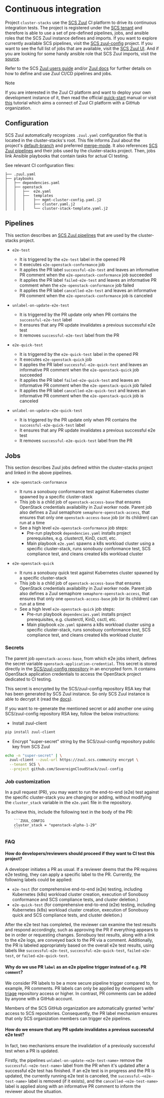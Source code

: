 # Continuous integration

Project `cluster-stacks` use the [SCS Zuul](https://zuul.scs.community) CI platform to
drive its continuous integration tests. The project is registered under the [SCS tenant](https://zuul.scs.community/t/SCS/projects)
and therefore is able to use a set of pre-defined pipelines, jobs, and ansible roles that the
SCS Zuul instance defines and imports. If you want to explore currently available SCS pipelines,
visit the [SCS zuul-config](https://github.com/SovereignCloudStack/zuul-config) project.
If you want to see the full list of jobs that are available, visit the [SCS Zuul UI](https://zuul.scs.community/t/SCS/jobs).
And if you are looking for some handy ansible role that SCS Zuul imports, visit the [source](https://opendev.org/zuul/zuul-jobs/src/branch/master/roles).

Refer to the SCS [Zuul users guide](https://github.com/SovereignCloudStack/docs/blob/main/contributor-docs/operations/operations/zuul-ci-cd-quickstart-user-guide.md) and/or
[Zuul docs](https://zuul-ci.org/docs/) for further details on how to define and use Zuul
CI/CD pipelines and jobs.

> [!NOTE]
> If you are interested in the Zuul CI platform and want to deploy your own development instance of it,
then read the official [quick-start](https://zuul-ci.org/docs/zuul/latest/tutorials/quick-start.html) manual
or visit [this](https://github.com/matofederorg/zuul-config?tab=readme-ov-file#zuul-ci) tutorial which aims a connect
of Zuul CI platform with a GitHub organization.

## Configuration

SCS Zuul automatically recognizes `.zuul.yaml` configuration file that is located in the
cluster-stacks's root. This file informs Zuul about the project's [default-branch](https://zuul-ci.org/docs/zuul/latest/config/project.html#attr-project.default-branch) and
preferred [merge-mode](https://zuul-ci.org/docs/zuul/latest/config/project.html#attr-project.merge-mode).
It also references [SCS Zuul pipelines](https://github.com/SovereignCloudStack/zuul-config) and
their jobs used by the cluster-stacks project. Then, jobs link Ansible playbooks that contain
tasks for actual CI testing.

See relevant CI configuration files:

```text
├── .zuul.yaml
├── playbooks
│   ├── dependencies.yaml
│   ├── openstack
│   │   ├──  e2e.yaml
│   │   ├──  templates
│   │   │    ├── mgmt-cluster-config.yaml.j2
│   │   │    ├── cluster.yaml.j2
│   │   │    └── cluster-stack-template.yaml.j2
```

## Pipelines

This section describes an [SCS Zuul pipelines](https://github.com/SovereignCloudStack/zuul-config/blob/main/zuul.d/gh_pipelines.yaml) that are used by the cluster-stacks project.

- `e2e-test`
  - It is triggered by the `e2e-test` label in the opened PR
  - It executes `e2e-openstack-conformance` job
  - It applies the PR label `successful-e2e-test` and leaves an informative PR comment when the `e2e-openstack-conformance` job succeeded
  - It applies the PR label `failed-e2e-test` and leaves an informative PR comment when the `e2e-openstack-conformance` job failed
  - It applies the PR label `cancelled-e2e-test` and leaves an informative PR comment when the `e2e-openstack-conformance` job is canceled

- `unlabel-on-update-e2e-test`
  - It is triggered by the PR update only when PR contains the `successful-e2e-test` label
  - It ensures that any PR update invalidates a previous successful e2e test
  - It removes `successful-e2e-test` label from the PR

- `e2e-quick-test`
  - It is triggered by the `e2e-quick-test` label in the opened PR
  - It executes `e2e-openstack-quick` job
  - It applies the PR label `successful-e2e-quick-test` and leaves an informative PR comment when the `e2e-openstack-quick` job succeeded
  - It applies the PR label `failed-e2e-quick-test` and leaves an informative PR comment when the `e2e-openstack-quick` job failed
  - It applies the PR label `cancelled-e2e-quick-test` and leaves an informative PR comment when the `e2e-openstack-quick` job is canceled

- `unlabel-on-update-e2e-quick-test`
  - It is triggered by the PR update only when PR contains the `successful-e2e-quick-test` label
  - It ensures that any PR update invalidates a previous successful e2e test
  - It removes `successful-e2e-quick-test` label from the PR

## Jobs

This section describes Zuul jobs defined within the cluster-stacks project and linked in the above pipelines.

- `e2e-openstack-conformance`
  - It runs a sonobuoy conformance test against Kubernetes cluster spawned by a specific cluster-stack
  - This job is a child job of `openstack-access-base` that ensures OpenStack credentials
    availability in Zuul worker node. Parent job also defines a Zuul semaphore `semaphore-openstack-access`,
    that ensures that only one `openstack-access-base` job (or its children) can run at a time
  - See a high level `e2e-openstack-conformance` job steps:
    - Pre-run playbook `dependencies.yaml` installs project prerequisites, e.g. clusterctl, KinD, csctl, etc.
    - Main playbook `e2e.yaml` spawns a k8s workload cluster using a specific cluster-stack, runs sonobuoy conformance test, SCS compliance test, and cleans created k8s workload cluster

- `e2e-openstack-quick`
  - It runs a sonobuoy quick test against Kubernetes cluster spawned by a specific cluster-stack
  - This job is a child job of `openstack-access-base` that ensures OpenStack credentials
    availability in Zuul worker node. Parent job also defines a Zuul semaphore `semaphore-openstack-access`,
    that ensures that only one `openstack-access-base` job (or its children) can run at a time
  - See a high level `e2e-openstack-quick` job steps:
    - Pre-run playbook `dependencies.yaml` installs project prerequisites, e.g. clusterctl, KinD, csctl, etc.
    - Main playbook `e2e.yaml` spawns a k8s workload cluster using a specific cluster-stack, runs sonobuoy conformance test, SCS compliance test, and cleans created k8s workload cluster

### Secrets

The parent job `openstack-access-base`, from which e2e jobs inherit, defines the secret variable `openstack-application-credential`.
This secret is stored directly in the [SCS/zuul-config repository](https://github.com/SovereignCloudStack/zuul-config/blob/main/zuul.d/secrets.yaml) in an encrypted form. It contains OpenStack application credentials to access the OpenStack project dedicated to CI testing.

This secret is encrypted by the SCS/zuul-config repository RSA key that has been generated by SCS Zuul instance.
So only SCS Zuul instance is able to decrypt it (read the [docs](https://zuul-ci.org/docs/zuul/latest/project-config.html#encryption)).

If you want to re-generate the mentioned secret or add another one using SCS/zuul-config repository RSA key, follow the below instructions:

- Install zuul-client

```bash
pip install zuul-client
```

- Encrypt "super-secret" string by the SCS/zuul-config repository public key from SCS Zuul

```bash
echo -n "super-secret" | \
  zuul-client --zuul-url https://zuul.scs.community encrypt \
  --tenant SCS \
  --project github.com/SovereignCloudStack/zuul-config
```

### Job customization

In a pull request (PR), you may want to run the end-to-end (e2e) test against the specific cluster-stack you are changing or adding, without modifying the `cluster_stack` variable in the `e2e.yaml` file in the repository.

To achieve this, include the following text in the body of the PR:

```text
    ```ZUUL_CONFIG
    cluster_stack = "openstack-alpha-1-29"
    ```
```

### FAQ

#### How do developers/reviewers should proceed if they want to CI test this project?

A developer initiates a PR as usual. If a reviewer deems that the PR requires e2e testing, they can apply a specific label to the PR. Currently, the following labels could be applied:

- `e2e-test` (for comprehensive end-to-end (e2e) testing, including Kubernetes (k8s) workload cluster creation, execution of Sonobuoy conformance and SCS compliance tests, and cluster deletion.)
- `e2e-quick-test` (for comprehensive end-to-end (e2e) testing, including Kubernetes (k8s) workload cluster creation, execution of Sonobuoy quick and SCS compliance tests, and cluster deletion.)

After the e2e test has completed, the reviewer can examine the test results and respond accordingly, such as approving the PR if everything appears to be in order or requesting changes. Sonobuoy test results, along with a link to the e2e logs, are conveyed back to the PR via a comment. Additionally, the PR is labeled appropriately based on the overall e2e test results, using labels like
`successful-e2e-test`, `successful-e2e-quick-test`, `failed-e2e-test`, or `failed-e2e-quick-test`.

#### Why do we use PR `label` as an e2e pipeline trigger instead of e.g. PR `comment`?

We consider PR labels to be a more secure pipeline trigger compared to, for example, PR comments.
PR labels can only be applied by developers with [triage](https://docs.github.com/en/organizations/managing-user-access-to-your-organizations-repositories/managing-repository-roles/repository-roles-for-an-organization#permissions-for-each-role) repository access or higher.
In contrast, PR comments can be added by anyone with a GitHub account.

Members of the SCS GitHub organization are automatically granted 'write' access to SCS repositories. Consequently, the PR label mechanism ensures that only SCS organization members can trigger e2e pipelines.

#### How do we ensure that any PR update invalidates a previous successful e2e test?

In fact, two mechanisms ensure the invalidation of a previously successful test when a PR is updated.

Firstly, the pipelines `unlabel-on-update-<e2e-test-name>` remove the `successful-<e2e-test-name>` label
from the PR when it's updated after a successful e2e test has finished. If an e2e test is in progress and the PR is updated, the currently running e2e test is canceled, the `successful-<e2e-test-name>` label is removed (if it exists), and the `cancelled-<e2e-test-name>` label is applied along with an informative PR comment to inform the reviewer about the situation.

